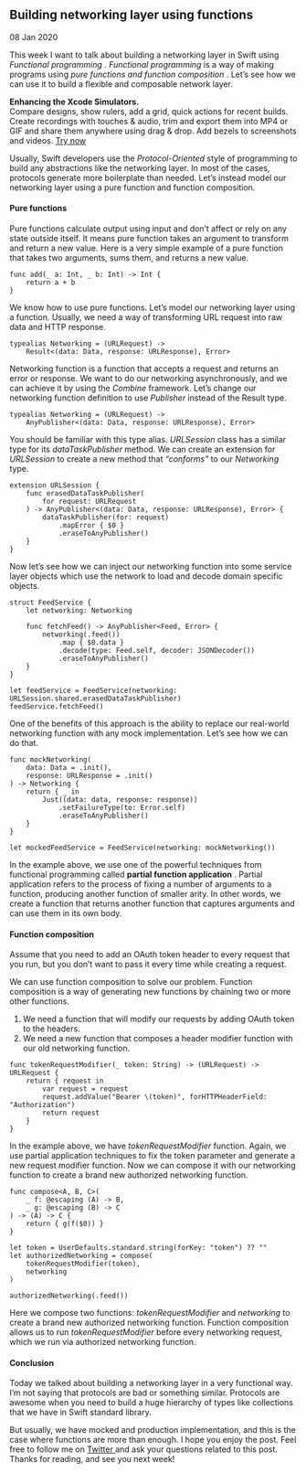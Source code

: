 ##  Building networking layer using functions

08 Jan 2020

This week I want to talk about building a networking layer in Swift using
_Functional programming_ . _Functional programming_ is a way of making
programs using _pure functions and function composition_ . Let’s see how we
can use it to build a flexible and composable network layer.

**Enhancing the Xcode Simulators.**  
Compare designs, show rulers, add a grid, quick actions for recent builds.
Create recordings with touches & audio, trim and export them into MP4 or GIF
and share them anywhere using drag & drop. Add bezels to screenshots and
videos. [ Try now ](https://gumroad.com/a/931293139/ftvbh)

Usually, Swift developers use the _Protocol-Oriented_ style of programming to
build any abstractions like the networking layer. In most of the cases,
protocols generate more boilerplate than needed. Let’s instead model our
networking layer using a pure function and function composition.

####  Pure functions

Pure functions calculate output using input and don’t affect or rely on any
state outside itself. It means pure function takes an argument to transform
and return a new value. Here is a very simple example of a pure function that
takes two arguments, sums them, and returns a new value.

    
    
    func add(_ a: Int, _ b: Int) -> Int {
        return a + b
    }
    

We know how to use pure functions. Let’s model our networking layer using a
function. Usually, we need a way of transforming URL request into raw data and
HTTP response.

    
    
    typealias Networking = (URLRequest) ->
        Result<(data: Data, response: URLResponse), Error>
    

Networking function is a function that accepts a request and returns an error
or response. We want to do our networking asynchronously, and we can achieve
it by using the _Combine_ framework. Let’s change our networking function
definition to use _Publisher_ instead of the Result type.

    
    
    typealias Networking = (URLRequest) ->
        AnyPublisher<(data: Data, response: URLResponse), Error>
    

You should be familiar with this type alias. _URLSession_ class has a similar
type for its _dataTaskPublisher_ method. We can create an extension for
_URLSession_ to create a new method that _“conforms”_ to our _Networking_
type.

    
    
    extension URLSession {
        func erasedDataTaskPublisher(
            for request: URLRequest
        ) -> AnyPublisher<(data: Data, response: URLResponse), Error> {
            dataTaskPublisher(for: request)
                .mapError { $0 }
                .eraseToAnyPublisher()
        }
    }
    

Now let’s see how we can inject our networking function into some service
layer objects which use the network to load and decode domain specific
objects.

    
    
    struct FeedService {
        let networking: Networking
    
        func fetchFeed() -> AnyPublisher<Feed, Error> {
            networking(.feed())
                .map { $0.data }
                .decode(type: Feed.self, decoder: JSONDecoder())
                .eraseToAnyPublisher()
        }
    }
    
    let feedService = FeedService(networking: URLSession.shared.erasedDataTaskPublisher)
    feedService.fetchFeed()
    

One of the benefits of this approach is the ability to replace our real-world
networking function with any mock implementation. Let’s see how we can do
that.

    
    
    func mockNetworking(
        data: Data = .init(),
        response: URLResponse = .init()
    ) -> Networking {
        return { _ in
            Just((data: data, response: response))
                .setFailureType(to: Error.self)
                .eraseToAnyPublisher()
        }
    }
    
    let mockedFeedService = FeedService(networking: mockNetworking())
    

In the example above, we use one of the powerful techniques from functional
programming called **partial function application** . Partial application
refers to the process of fixing a number of arguments to a function, producing
another function of smaller arity. In other words, we create a function that
returns another function that captures arguments and can use them in its own
body.

####  Function composition

Assume that you need to add an OAuth token header to every request that you
run, but you don’t want to pass it every time while creating a request.

We can use function composition to solve our problem. Function composition is
a way of generating new functions by chaining two or more other functions.

  1. We need a function that will modify our requests by adding OAuth token to the headers. 
  2. We need a new function that composes a header modifier function with our old networking function. 

    
    
    func tokenRequestModifier(_ token: String) -> (URLRequest) -> URLRequest {
        return { request in
            var request = request
            request.addValue("Bearer \(token)", forHTTPHeaderField: "Authorization")
            return request
        }
    }
    

In the example above, we have _tokenRequestModifier_ function. Again, we use
partial application techniques to fix the token parameter and generate a new
request modifier function. Now we can compose it with our networking function
to create a brand new authorized networking function.

    
    
    func compose<A, B, C>(
        _ f: @escaping (A) -> B,
        _ g: @escaping (B) -> C
    ) -> (A) -> C {
        return { g(f($0)) }
    }
    
    let token = UserDefaults.standard.string(forKey: "token") ?? ""
    let authorizedNetworking = compose(
        tokenRequestModifier(token),
        networking
    )
    
    authorizedNetworking(.feed())
    

Here we compose two functions: _tokenRequestModifier_ and _networking_ to
create a brand new authorized networking function. Function composition allows
us to run _tokenRequestModifier_ before every networking request, which we run
via authorized networking function.

####  Conclusion

Today we talked about building a networking layer in a very functional way.
I’m not saying that protocols are bad or something similar. Protocols are
awesome when you need to build a huge hierarchy of types like collections that
we have in Swift standard library.

But usually, we have mocked and production implementation, and this is the
case where functions are more than enough. I hope you enjoy the post. Feel
free to follow me on [ Twitter ](https://twitter.com/mecid) and ask your
questions related to this post. Thanks for reading, and see you next week!

